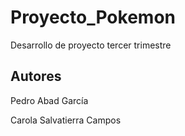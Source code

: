 # Proyecto_Pokemon
 Desarrollo de proyecto tercer trimestre 

## Autores
Pedro Abad García

Carola Salvatierra Campos
## 